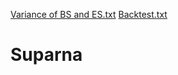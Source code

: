 [Variance of BS and ES.txt](https://github.com/suparnaisi/Suparna/files/7070315/Variance.of.BS.and.ES.txt)
[Backtest.txt](https://github.com/suparnaisi/Suparna/files/7070316/Backtest.txt)
# Suparna
